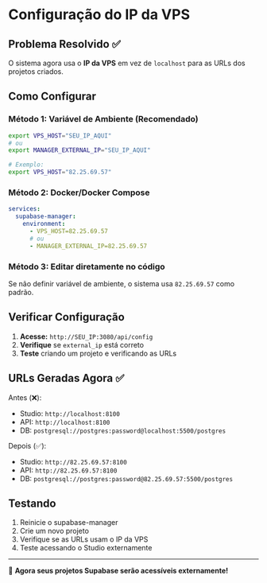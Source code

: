 # Configuração do IP da VPS

## Problema Resolvido ✅

O sistema agora usa o **IP da VPS** em vez de `localhost` para as URLs dos projetos criados.

## Como Configurar

### Método 1: Variável de Ambiente (Recomendado)
```bash
export VPS_HOST="SEU_IP_AQUI"
# ou
export MANAGER_EXTERNAL_IP="SEU_IP_AQUI"

# Exemplo:
export VPS_HOST="82.25.69.57"
```

### Método 2: Docker/Docker Compose
```yaml
services:
  supabase-manager:
    environment:
      - VPS_HOST=82.25.69.57
      # ou
      - MANAGER_EXTERNAL_IP=82.25.69.57
```

### Método 3: Editar diretamente no código
Se não definir variável de ambiente, o sistema usa `82.25.69.57` como padrão.

## Verificar Configuração

1. **Acesse:** `http://SEU_IP:3080/api/config`
2. **Verifique** se `external_ip` está correto
3. **Teste** criando um projeto e verificando as URLs

## URLs Geradas Agora ✅

Antes (❌):
- Studio: `http://localhost:8100`
- API: `http://localhost:8100`  
- DB: `postgresql://postgres:password@localhost:5500/postgres`

Depois (✅):
- Studio: `http://82.25.69.57:8100`
- API: `http://82.25.69.57:8100`
- DB: `postgresql://postgres:password@82.25.69.57:5500/postgres`

## Testando

1. Reinicie o supabase-manager
2. Crie um novo projeto
3. Verifique se as URLs usam o IP da VPS
4. Teste acessando o Studio externamente

---

🎉 **Agora seus projetos Supabase serão acessíveis externamente!**
